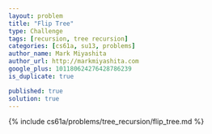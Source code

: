 ```yaml
---
layout: problem
title: "Flip Tree"
type: Challenge
tags: [recursion, tree recursion]
categories: [cs61a, su13, problems]
author_name: Mark Miyashita
author_url: http://markmiyashita.com
google_plus: 101180624276428786239
is_duplicate: true

published: true
solution: true
---
```


{% include cs61a/problems/tree_recursion/flip_tree.md %}